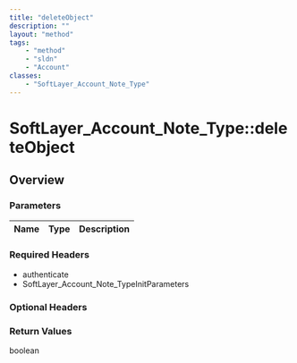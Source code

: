 ```yaml
---
title: "deleteObject"
description: ""
layout: "method"
tags:
    - "method"
    - "sldn"
    - "Account"
classes:
    - "SoftLayer_Account_Note_Type"
---
```

# SoftLayer_Account_Note_Type::deleteObject
## Overview 


### Parameters 
|Name | Type | Description |
| --- | --- | --- |


### Required Headers
* authenticate
* SoftLayer_Account_Note_TypeInitParameters

### Optional Headers

### Return Values
boolean
